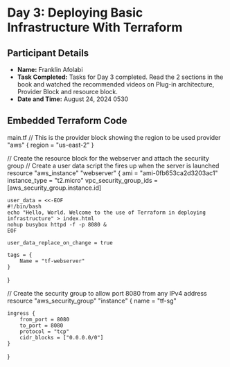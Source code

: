 # Day 3: Deploying Basic Infrastructure With Terraform

## Participant Details

- **Name:** Franklin Afolabi
- **Task Completed:** Tasks for Day 3 completed. Read the 2 sections in the book and watched the recommended videos on Plug-in architecture, Provider Block and resource block.
- **Date and Time:** August 24, 2024 0530

## Embedded Terraform Code 

main.tf
// This is the provider block showing the region to be used
provider "aws" {
    region = "us-east-2"
}

// Create the resource block for the webserver and attach the securiity group 
// Create a user data script the fires up when the server is launched
resource "aws_instance" "webserver" {
    ami = "ami-0fb653ca2d3203ac1"
    instance_type = "t2.micro"
    vpc_security_group_ids = [aws_security_group.instance.id]

    user_data = <<-EOF
    #!/bin/bash
    echo "Hello, World. Welcome to the use of Terraform in deploying infrastructure" > index.html
    nohup busybox httpd -f -p 8080 &
    EOF

    user_data_replace_on_change = true

    tags = {
        Name = "tf-webserver"
    }
}


// Create the security group to allow port 8080 from any IPv4 address
resource "aws_security_group" "instance" {
    name = "tf-sg"

    ingress {
        from_port = 8080
        to_port = 8080
        protocol = "tcp"
        cidr_blocks = ["0.0.0.0/0"]
    } 
}